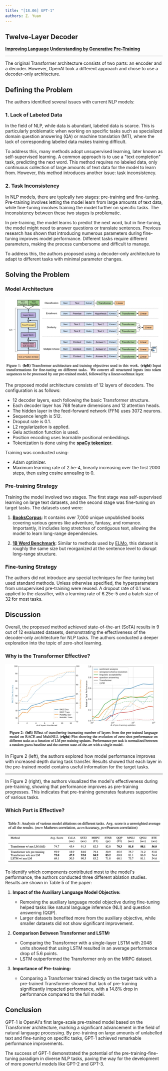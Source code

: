 ```yaml
---
title: "[18.06] GPT-1"
authors: Z. Yuan
---
```


## Twelve-Layer Decoder

[**Improving Language Understanding by Generative Pre-Training**](https://cdn.openai.com/research-covers/language-unsupervised/language_understanding_paper.pdf)

---

The original Transformer architecture consists of two parts: an encoder and a decoder. However, OpenAI took a different approach and chose to use a decoder-only architecture.

## Defining the Problem

The authors identified several issues with current NLP models:

### 1. Lack of Labeled Data

In the field of NLP, while data is abundant, labeled data is scarce. This is particularly problematic when working on specific tasks such as specialized domain question answering (QA) or machine translation (MT), where the lack of corresponding labeled data makes training difficult.

To address this, many methods adopt unsupervised learning, later known as self-supervised learning. A common approach is to use a "text completion" task, predicting the next word. This method requires no labeled data, only continuous collection of large amounts of text data for the model to learn from. However, this method introduces another issue: task inconsistency.

### 2. Task Inconsistency

In NLP models, there are typically two stages: pre-training and fine-tuning. Pre-training involves letting the model learn from large amounts of text data, while fine-tuning involves training the model further on specific tasks. The inconsistency between these two stages is problematic.

In pre-training, the model learns to predict the next word, but in fine-tuning, the model might need to answer questions or translate sentences. Previous research has shown that introducing numerous parameters during fine-tuning improves model performance. Different tasks require different parameters, making the process cumbersome and difficult to manage.

To address this, the authors proposed using a decoder-only architecture to adapt to different tasks with minimal parameter changes.

## Solving the Problem

### Model Architecture

![Model Architecture](./img/img1.jpg)

The proposed model architecture consists of 12 layers of decoders. The configuration is as follows:

- 12 decoder layers, each following the basic Transformer structure.
- Each decoder layer has 768 feature dimensions and 12 attention heads.
- The hidden layer in the feed-forward network (FFN) uses 3072 neurons.
- Sequence length is 512.
- Dropout rate is 0.1.
- L2 regularization is applied.
- Gelu activation function is used.
- Position encoding uses learnable positional embeddings.
- Tokenization is done using the [**spaCy tokenizer**](https://spacy.io/api/tokenizer).

Training was conducted using:

- Adam optimizer.
- Maximum learning rate of 2.5e-4, linearly increasing over the first 2000 steps, then using cosine annealing to 0.

### Pre-training Strategy

Training the model involved two stages. The first stage was self-supervised learning on large text datasets, and the second stage was fine-tuning on target tasks. The datasets used were:

1. [**BooksCorpus**](https://arxiv.org/abs/1506.06724):
   It contains over 7,000 unique unpublished books covering various genres like adventure, fantasy, and romance. Importantly, it includes long stretches of contiguous text, allowing the model to learn long-range dependencies.

2. [**1B Word Benchmark**](https://www.statmt.org/lm-benchmark/):
   Similar to methods used by [ELMo](https://arxiv.org/abs/1802.05365), this dataset is roughly the same size but reorganized at the sentence level to disrupt long-range structure.

### Fine-tuning Strategy

The authors did not introduce any special techniques for fine-tuning but used standard methods. Unless otherwise specified, the hyperparameters from unsupervised pre-training were reused. A dropout rate of 0.1 was applied to the classifier, with a learning rate of 6.25e-5 and a batch size of 32 for most tasks.

## Discussion

Overall, the proposed method achieved state-of-the-art (SoTA) results in 9 out of 12 evaluated datasets, demonstrating the effectiveness of the decoder-only architecture for NLP tasks. The authors conducted a deeper exploration into the topic of zero-shot learning.

### Why is the Transformer Effective?

![Experimental Graph](./img/img2.jpg)

In Figure 2 (left), the authors explored how model performance improves with increased depth during task transfer. Results showed that each layer in the pre-trained model contains useful information for the target tasks.

---

In Figure 2 (right), the authors visualized the model's effectiveness during pre-training, showing that performance improves as pre-training progresses. This indicates that pre-training generates features supportive of various tasks.

### Which Part is Effective?

![Ablation Study](./img/img3.jpg)

To identify which components contributed most to the model's performance, the authors conducted three different ablation studies. Results are shown in Table 5 of the paper:

1. **Impact of the Auxiliary Language Model Objective:**

   - Removing the auxiliary language model objective during fine-tuning helped tasks like natural language inference (NLI) and question answering (QQP).
   - Larger datasets benefited more from the auxiliary objective, while smaller datasets did not show significant improvement.

2. **Comparison Between Transformer and LSTM:**

   - Comparing the Transformer with a single-layer LSTM with 2048 units showed that using LSTM resulted in an average performance drop of 5.6 points.
   - LSTM outperformed the Transformer only on the MRPC dataset.

3. **Importance of Pre-training:**
   - Comparing a Transformer trained directly on the target task with a pre-trained Transformer showed that lack of pre-training significantly impacted performance, with a 14.8% drop in performance compared to the full model.

## Conclusion

GPT-1 is OpenAI's first large-scale pre-trained model based on the Transformer architecture, marking a significant advancement in the field of natural language processing. By pre-training on large amounts of unlabelled text and fine-tuning on specific tasks, GPT-1 achieved remarkable performance improvements.

The success of GPT-1 demonstrated the potential of the pre-training-fine-tuning paradigm in diverse NLP tasks, paving the way for the development of more powerful models like GPT-2 and GPT-3.

